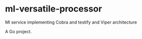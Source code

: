 # ml-versatile-processor

Ml service implementing Cobra and testify and Viper architecture

A Go project.